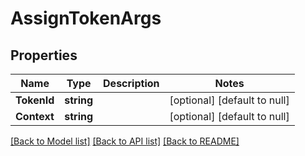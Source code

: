 # AssignTokenArgs

## Properties
Name | Type | Description | Notes
------------ | ------------- | ------------- | -------------
**TokenId** | **string** |  | [optional] [default to null]
**Context** | **string** |  | [optional] [default to null]

[[Back to Model list]](../README.md#documentation-for-models) [[Back to API list]](../README.md#documentation-for-api-endpoints) [[Back to README]](../README.md)


